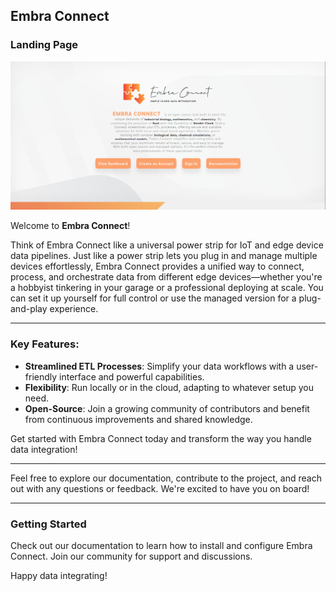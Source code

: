 ## Embra Connect

### Landing Page
![Landing](https://github.com/Embra-Connect-ETL/Development/blob/master/previews/what_is_embra_connect.png?raw=true)

Welcome to **Embra Connect**!

Think of Embra Connect like a universal power strip for IoT and edge device data pipelines. Just like a power strip lets you plug in and manage multiple devices effortlessly, Embra Connect provides a unified way to connect, process, and orchestrate data from different edge devices—whether you're a hobbyist tinkering in your garage or a professional deploying at scale. You can set it up yourself for full control or use the managed version for a plug-and-play experience.

----------

### Key Features:

-   **Streamlined ETL Processes**: Simplify your data workflows with a user-friendly interface and powerful capabilities.
-   **Flexibility**: Run locally or in the cloud, adapting to whatever setup you need.
-   **Open-Source**: Join a growing community of contributors and benefit from continuous improvements and shared knowledge.

Get started with Embra Connect today and transform the way you handle data integration!

----------

Feel free to explore our documentation, contribute to the project, and reach out with any questions or feedback. We're excited to have you on board!

----------

### Getting Started

Check out our documentation to learn how to install and configure Embra Connect. Join our community for support and discussions.

Happy data integrating!
